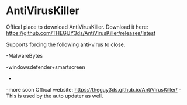 # AntiVirusKiller
Offical place to download AntiVirusKiller.
Download it here: https://github.com/THEGUY3ds/AntiVirusKiller/releases/latest


Supports forcing the following anti-virus to close.


-MalwareBytes

-windowsdefender+smartscreen

-
-more soon
Offical website: https://theguy3ds.github.io/AntiVirusKiller/ -This is used by the auto updater as well.
